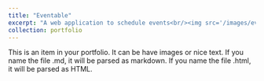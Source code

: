 ```yaml
---
title: "Eventable"
excerpt: "A web application to schedule events<br/><img src='/images/eventable.png'>"
collection: portfolio
---
```


This is an item in your portfolio. It can be have images or nice text. If you name the file .md, it will be parsed as markdown. If you name the file .html, it will be parsed as HTML. 
